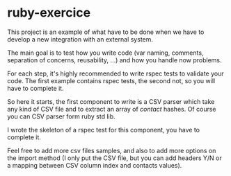 # ruby-exercice

This project is an example of what have to be done when we have to develop a new integration with an external system.

The main goal is to test how you write code (var naming, comments, separation of concerns, reusability, ...) and how you handle now problems.

For each step, it's highly recommended to write rspec tests to validate your code. The first example contains rspec tests, the second not, so you will have to complete it.

So here it starts, the first component to write is a CSV parser which take any kind of CSV file and to extract an array of *contact* hashes. Of course you can CSV parser form ruby std lib.

I wrote the skeleton of a rspec test for this component, you have to complete it.

Feel free to add more csv files samples, and also to add more options on the import method (I only put the CSV file, but you can add headers Y/N or a mapping between CSV column index and contacts values).
